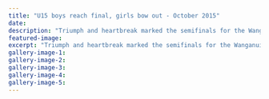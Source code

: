 ```yaml
---
title: "U15 boys reach final, girls bow out - October 2015"
date: 
description: "Triumph and heartbreak marked the semifinals for the Wanganui Under-15 teams at their national tournaments in Wellington and Christchurch yesterday, from Wanganui Chronicle article on 3/10/15..."
featured-image: 
excerpt: "Triumph and heartbreak marked the semifinals for the Wanganui Under-15 teams at their national tournaments in Wellington and Christchurch yesterday. The Wanganui boys have got themselves back to the final for the second time in two years, seeing off Auckland 4-2 in the semifinals in Wellington, from Wanganui Chronicle article on 3/10/15..."
gallery-image-1: 
gallery-image-2: 
gallery-image-3: 
gallery-image-4: 
gallery-image-5: 
---
```

